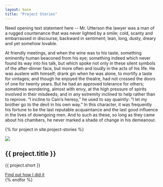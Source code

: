 ```yaml
---
layout: base
title: "Project Stories"
---
```


Need opening text statement here -- Mr. Utterson the lawyer was a man of a rugged countenance that was never lighted by a smile; cold, scanty and embarrassed in discourse; backward in sentiment; lean, long, dusty, dreary and yet somehow lovable.

At friendly meetings, and when the wine was to his taste, something eminently human beaconed from his eye; something indeed which never found its way into his talk, but which spoke not only in these silent symbols of the after-dinner face, but more often and loudly in the acts of his life. He was austere with himself; drank gin when he was alone, to mortify a taste for vintages; and though he enjoyed the theatre, had not crossed the doors of one for twenty years. But he had an approved tolerance for others; sometimes wondering, almost with envy, at the high pressure of spirits involved in their misdeeds; and in any extremity inclined to help rather than to reprove. “I incline to Cain’s heresy,” he used to say quaintly: “I let my brother go to the devil in his own way.” In this character, it was frequently his fortune to be the last reputable acquaintance and the last good influence in the lives of downgoing men. And to such as these, so long as they came about his chambers, he never marked a shade of change in his demeanour.


{% for project in site.project-stories %}
<div class="card">
    <img src="{{ project.feature }}" />
    <h2>{{ project.title }}</h2>
    <p>{{ project.short }}</p>
    <a href="{{ project.url }}" class="btn">Find out how I did it</a>
</div>
{% endfor %}